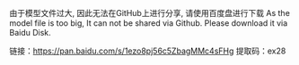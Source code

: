 由于模型文件过大, 因此无法在GitHub上进行分享, 请使用百度盘进行下载
As the model file is too big, It can not be shared via Github. Please download it via Baidu Disk.

链接：https://pan.baidu.com/s/1ezo8pj56c5ZbagMMc4sFHg 提取码：ex28 
